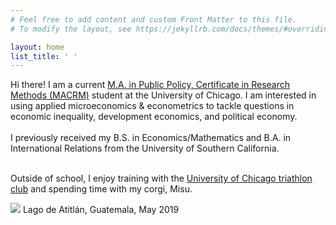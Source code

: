 ```yaml
---
# Feel free to add content and custom Front Matter to this file.
# To modify the layout, see https://jekyllrb.com/docs/themes/#overriding-theme-defaults

layout: home
list_title: ' '
---
```


Hi there! I am a current <a href="https://harris.uchicago.edu/academics/degrees/ma-public-policy-certificate-research-methods-macrm/program-overview" target="_blank">M.A. in Public Policy, Certificate in Research Methods (MACRM)</a> student at the University of Chicago. I am interested in using applied microeconomics & econometrics to tackle questions in economic inequality, development economics, and political economy. <br> <br>
I previously received my B.S. in Economics/Mathematics and B.A. in International Relations from the University of Southern California. <br> <br>

Outside of school, I enjoy training with the <a href="https://www.facebook.com/UChicagoTri/" target="_blank">University of Chicago triathlon club</a> and spending time with my corgi, Misu.

<div class="hero">
  	<img class="feature-img" src="{{ 'assets/lagoatitlan.jpg' | relative_url }}" />
  	Lago de Atitlán, Guatemala, May 2019
</div>
